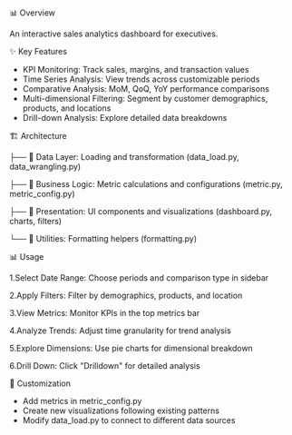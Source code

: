 📊 Overview


An interactive sales analytics dashboard for executives.

✨ Key Features

* KPI Monitoring: Track sales, margins, and transaction values
* Time Series Analysis: View trends across customizable periods
* Comparative Analysis: MoM, QoQ, YoY performance comparisons
* Multi-dimensional Filtering: Segment by customer demographics, products, and locations
* Drill-down Analysis: Explore detailed data breakdowns

🏗️ Architecture

├── 📂 Data Layer: Loading and transformation (data_load.py, data_wrangling.py)

├── 📂 Business Logic: Metric calculations and configurations (metric.py, metric_config.py)

├── 📂 Presentation: UI components and visualizations (dashboard.py, charts, filters)

└── 📂 Utilities: Formatting helpers (formatting.py)

📊 Usage

1.Select Date Range: Choose periods and comparison type in sidebar

2.Apply Filters: Filter by demographics, products, and location

3.View Metrics: Monitor KPIs in the top metrics bar

4.Analyze Trends: Adjust time granularity for trend analysis

5.Explore Dimensions: Use pie charts for dimensional breakdown

6.Drill Down: Click "Drilldown" for detailed analysis

🔧 Customization

* Add metrics in metric_config.py
* Create new visualizations following existing patterns
* Modify data_load.py to connect to different data sources
